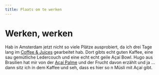 ```yaml
---
title: Plaats om te werken
---
```


# Werken, werken

Hab in Amsterdam jetzt nicht so viele Plätze ausprobiert, da ich drei Tage lang im <a href="https://goo.gl/maps/MWdFgz2P92yU2Gbz5" target="_blank">Coffee & Juices</a> gearbeitet hab. Dort gibts echt guten Kaffee, eine sau gemütliche Ledercouch und eine echt echt geile Açaí Bowl. Hugo aus Brasilien hat mir von der <a href="https://en.wikipedia.org/wiki/A%C3%A7a%C3%AD_palm" target="_blank">Açaí Palme</a> und der Frucht davon erzählt und ja ... dann sitz ich in dem Kaffee und seh, dass es hier so n Müsli mit Açaí gibt.

<CardContainer>
    <CardColumn>
        <LocationCard 
            title="Coffee & Juices" 
            subtitle="Baarsjesweg 302, 1058 AH Amsterdam" 
            link="https://goo.gl/maps/Ha42fudBjypBD5Ak6"
            tag="Latte 3 €"
            description="Hier kommen echt viele leute her um zu arbeiten oder zu lernen. Wenn man nen Platz auf der Ledercouch habn möchte, dann is fix besser, wenn man echt früh hin schaut. Das Kaffee hat eh scho ab 07:00 Uhr offen und man kann dort ungestört den ganzen Tag verbringen. Es gibt auch gratis Wasser, Strom und WLAN und sau freundliche Mitarbeiter. Am letzten Tag hab ich dann erst gesehen, dass das Kaffee aber leider auch schon um 17:00 wieder zu sperrt." />
    </CardColumn>
    <CardColumn>
        <LocationCard 
            title="Vrije Universiteit Amsterdam" 
            subtitle="De Boelelaan 1105, 1081 HV Amsterdam" 
            link="https://goo.gl/maps/uUCVSTbdzJCUXcbi8"
            tag="Uni"
            description="In der Uni gibts ur viele kleine Lernecken, Strom und natürlich das wichtigste - eduroam. Auch der Stadtteil Zuidas, in welcher die Universität liegt ist es auf alle Fälle wert, dass man den mal besucht - total anders, total neu und echt hoch. Ach ja hier in der Uni gibt es ur viele Mäuse. Vor allem am Abend sieht man die im Foyer herumlaufen." />
    </CardColumn>
</CardContainer>